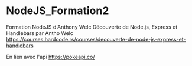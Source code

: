 # NodeJS_Formation2

Formation NodeJS d'Anthony Welc
Découverte de Node.js, Express et Handlebars par Antho Welc
https://courses.hardcode.rs/courses/decouverte-de-node-js-express-et-handlebars

En lien avec l'api https://pokeapi.co/
